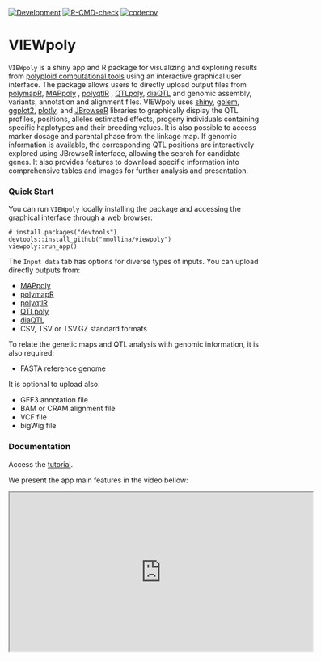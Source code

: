 <!-- badges: start -->
[![Development](https://img.shields.io/badge/development-active-blue.svg)](https://img.shields.io/badge/development-active-blue.svg)
[![R-CMD-check](https://github.com/mmollina/viewpoly/workflows/R-CMD-check/badge.svg)](https://github.com/mmollina/viewpoly/actions)
[![codecov](https://codecov.io/gh/mmollina/viewpoly/branch/main/graph/badge.svg)](https://codecov.io/gh/mmollina/viewpoly)
<!-- badges: end -->
  
# VIEWpoly

`VIEWpoly` is a shiny app and R package for visualizing and exploring results from [polyploid computational tools](https://www.polyploids.org/) using an interactive graphical user interface. The package allows users to directly upload output files from [polymapR](https://cran.r-project.org/web/packages/polymapR/index.html), [MAPpoly](https://cran.r-project.org/web/packages/mappoly/index.html) , [polyqtlR](https://cran.r-project.org/web/packages/polyqtlR/index.html) , [QTLpoly](https://cran.r-project.org/web/packages/qtlpoly/index.html), 
[diaQTL](https://github.com/jendelman/diaQTL) and genomic assembly, variants, annotation and alignment files. VIEWpoly uses [shiny](https://cran.r-project.org/web/packages/shiny/index.html), [golem](https://cran.r-project.org/web/packages/golem/index.html), [ggplot2](https://cran.r-project.org/web/packages/ggplot2/index.html), [plotly](https://cran.r-project.org/web/packages/plotly/index.html), and [JBrowseR](https://cran.r-project.org/web/packages/JBrowseR/index.html) libraries to graphically display the QTL profiles, positions, alleles estimated effects, progeny individuals containing specific haplotypes and their breeding values. It is also possible to access marker dosage and parental phase from the linkage map. If genomic information is available, the corresponding QTL positions are interactively explored using JBrowseR interface, allowing the search for candidate genes. It also provides features to download specific information into comprehensive tables and images for further analysis and presentation.

### Quick Start

You can run `VIEWpoly` locally installing the package and accessing the graphical interface through a web browser:

```{r}
# install.packages("devtools")
devtools::install_github("mmollina/viewpoly")
viewpoly::run_app()
```

The `Input data` tab has options for diverse types of inputs. You can upload directly outputs from:

* [MAPpoly](https://cran.r-project.org/web/packages/mappoly/index.html)
* [polymapR](https://cran.r-project.org/web/packages/polymapR/index.html)
* [polyqtlR](https://cran.r-project.org/web/packages/polyqtlR/index.html)
* [QTLpoly](https://cran.r-project.org/web/packages/qtlpoly/index.html)
* [diaQTL](https://github.com/jendelman/diaQTL)
* CSV, TSV or TSV.GZ standard formats

To relate the genetic maps and QTL analysis with genomic information, it is also required:

* FASTA reference genome

It is optional to upload also: 

* GFF3 annotation file
* BAM or CRAM alignment file
* VCF file
* bigWig file

### Documentation

Access the [tutorial](). 

We present the app main features in the video bellow:

<iframe width="600" height="315"
src="https://www.youtube.com/embed/yqWX86uT5jM">
</iframe> 

